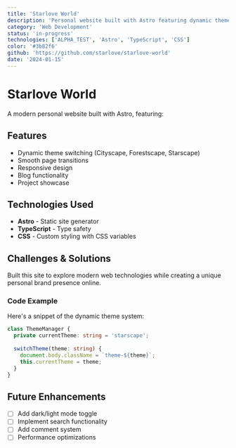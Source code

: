 ```yaml
---
title: 'Starlove World'
description: 'Personal website built with Astro featuring dynamic themes and smooth transitions'
category: 'Web Development'
status: 'in-progress'
technologies: ['ALPHA_TEST', 'Astro', 'TypeScript', 'CSS']
color: '#3b82f6'
github: 'https://github.com/starlove/starlove-world'
date: '2024-01-15'
---
```


# Starlove World

A modern personal website built with Astro, featuring:

## Features
- Dynamic theme switching (Cityscape, Forestscape, Starscape)
- Smooth page transitions
- Responsive design
- Blog functionality
- Project showcase

## Technologies Used
- **Astro** - Static site generator
- **TypeScript** - Type safety
- **CSS** - Custom styling with CSS variables

## Challenges & Solutions
Built this site to explore modern web technologies while creating a unique personal brand presence online.

### Code Example

Here's a snippet of the dynamic theme system:

```typescript
class ThemeManager {
  private currentTheme: string = 'starscape';
  
  switchTheme(theme: string) {
    document.body.className = `theme-${theme}`;
    this.currentTheme = theme;
  }
}
```

## Future Enhancements
- [ ] Add dark/light mode toggle
- [ ] Implement search functionality
- [ ] Add comment system
- [ ] Performance optimizations